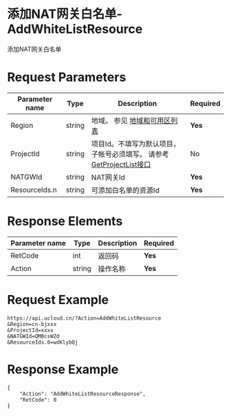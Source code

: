 # 添加NAT网关白名单-AddWhiteListResource

添加NAT网关白名单

# Request Parameters
|Parameter name|Type|Description|Required|
|---|---|---|---|
|Region|string|地域。 参见 [地域和可用区列表](api/summary/regionlist)|**Yes**|
|ProjectId|string|项目Id。不填写为默认项目，子帐号必须填写。 请参考[GetProjectList接口](api/summary/get_project_list)|No|
|NATGWId|string|NAT网关Id|**Yes**|
|ResourceIds.n|string|可添加白名单的资源Id|**Yes**|

# Response Elements
|Parameter name|Type|Description|Required|
|---|---|---|---|
|RetCode|int|返回码|**Yes**|
|Action|string|操作名称|**Yes**|

# Request Example
```
https://api.ucloud.cn/?Action=AddWhiteListResource
&Region=cn-bjxxx
&ProjectId=xxxx
&NATGWId=QMBcsWZd
&ResourceIds.0=wdKlybQj
```

# Response Example
```
{
    "Action": "AddWhiteListResourceResponse", 
    "RetCode": 0
}
```

